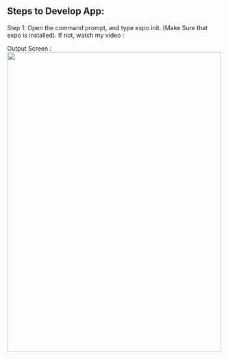 ## Steps to Develop App:

Step 1: Open the command prompt, and type expo init. (Make Sure that expo is installed).
If not, watch my video : 



Output Screen :
<img src ="https://user-images.githubusercontent.com/59869563/89536214-30088900-d815-11ea-8891-29933be8bfc7.png" width ='500px' height='700px'>


